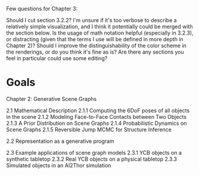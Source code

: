 Few questions for Chapter 3:

Should I cut section 3.2.2? I'm unsure if it's too verbose to describe a relatively simple visualization, and I think it potentially could be merged with the section below.
Is the usage of math notation helpful (especially in 3.2.3), or distracting (given that the terms I use will be defined in more depth in Chapter 2)?
Should I improve the distinguishability of the color scheme in the renderings, or do you think it's fine as is?
Are there any sections you feel in particular could use some editing?


# Goals

Chapter 2: Generative Scene Graphs

2.1 Mathematical Description
    2.1.1 Computing the 6DoF poses of all objects in the scene
    2.1.2 Modeling Face-to-Face Contacts between Two Objects
    2.1.3 A Prior Distribution on Scene Graphs
    2.1.4 Probabilistic Dynamics on Scene Graphs
    2.1.5 Reversible Jump MCMC for Structure Inference

2.2 Representation as a generative program


2.3 Example applications of scene graph models
2.3.1 YCB objects on a synthetic tabletop
2.3.2 Real YCB objects on a physical tabletop
2.3.3 Simulated objects in an AI2Thor simulation
